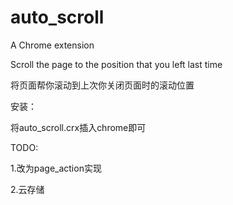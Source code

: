 auto_scroll
===========

A Chrome extension

Scroll the page to the position that you left last time

将页面帮你滚动到上次你关闭页面时的滚动位置

安装：

将auto_scroll.crx插入chrome即可

TODO:

1.改为page_action实现

2.云存储
